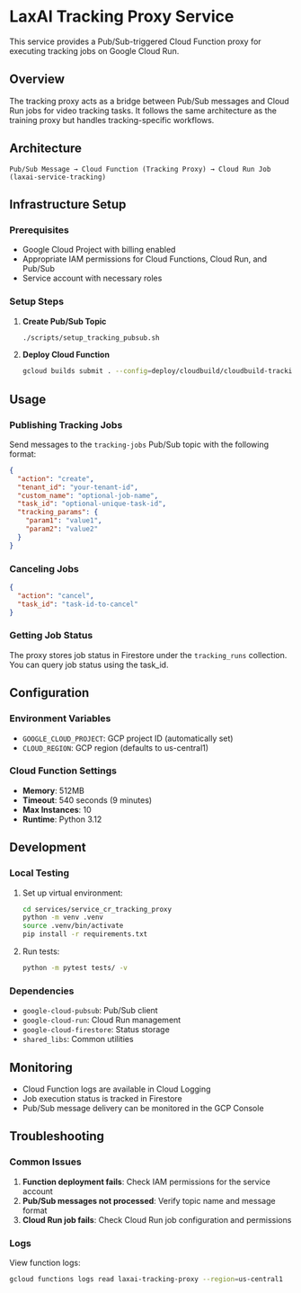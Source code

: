 # LaxAI Tracking Proxy Service

This service provides a Pub/Sub-triggered Cloud Function proxy for executing tracking jobs on Google Cloud Run.

## Overview

The tracking proxy acts as a bridge between Pub/Sub messages and Cloud Run jobs for video tracking tasks. It follows the same architecture as the training proxy but handles tracking-specific workflows.

## Architecture

```
Pub/Sub Message → Cloud Function (Tracking Proxy) → Cloud Run Job (laxai-service-tracking)
```

## Infrastructure Setup

### Prerequisites

- Google Cloud Project with billing enabled
- Appropriate IAM permissions for Cloud Functions, Cloud Run, and Pub/Sub
- Service account with necessary roles

### Setup Steps

1. **Create Pub/Sub Topic**
   ```bash
   ./scripts/setup_tracking_pubsub.sh
   ```

2. **Deploy Cloud Function**
   ```bash
   gcloud builds submit . --config=deploy/cloudbuild/cloudbuild-trackingproxy-functions.yaml
   ```

## Usage

### Publishing Tracking Jobs

Send messages to the `tracking-jobs` Pub/Sub topic with the following format:

```json
{
  "action": "create",
  "tenant_id": "your-tenant-id",
  "custom_name": "optional-job-name",
  "task_id": "optional-unique-task-id",
  "tracking_params": {
    "param1": "value1",
    "param2": "value2"
  }
}
```

### Canceling Jobs

```json
{
  "action": "cancel",
  "task_id": "task-id-to-cancel"
}
```

### Getting Job Status

The proxy stores job status in Firestore under the `tracking_runs` collection. You can query job status using the task_id.

## Configuration

### Environment Variables

- `GOOGLE_CLOUD_PROJECT`: GCP project ID (automatically set)
- `CLOUD_REGION`: GCP region (defaults to us-central1)

### Cloud Function Settings

- **Memory**: 512MB
- **Timeout**: 540 seconds (9 minutes)
- **Max Instances**: 10
- **Runtime**: Python 3.12

## Development

### Local Testing

1. Set up virtual environment:
   ```bash
   cd services/service_cr_tracking_proxy
   python -m venv .venv
   source .venv/bin/activate
   pip install -r requirements.txt
   ```

2. Run tests:
   ```bash
   python -m pytest tests/ -v
   ```

### Dependencies

- `google-cloud-pubsub`: Pub/Sub client
- `google-cloud-run`: Cloud Run management
- `google-cloud-firestore`: Status storage
- `shared_libs`: Common utilities

## Monitoring

- Cloud Function logs are available in Cloud Logging
- Job execution status is tracked in Firestore
- Pub/Sub message delivery can be monitored in the GCP Console

## Troubleshooting

### Common Issues

1. **Function deployment fails**: Check IAM permissions for the service account
2. **Pub/Sub messages not processed**: Verify topic name and message format
3. **Cloud Run job fails**: Check Cloud Run job configuration and permissions

### Logs

View function logs:
```bash
gcloud functions logs read laxai-tracking-proxy --region=us-central1
```